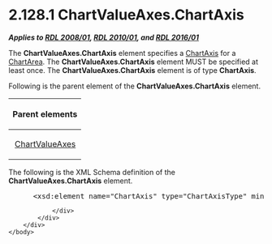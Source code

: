 <html dir="LTR" xmlns:mshelp="http://msdn.microsoft.com/mshelp" xmlns:ddue="http://ddue.schemas.microsoft.com/authoring/2003/5" xmlns:xlink="http://www.w3.org/1999/xlink" xmlns:tool="http://www.microsoft.com/tooltip">
    <head>
        <meta http-equiv="Content-Type" content="text/html; CHARSET=utf-8"></meta>
        <meta name="save" content="history"></meta>
        <title>2.128.1 ChartValueAxes.ChartAxis</title>
        <xml>
            <mshelp:toctitle title="2.128.1 ChartValueAxes.ChartAxis"></mshelp:toctitle>
            <mshelp:rltitle title="[MS-RDL]: ChartValueAxes.ChartAxis"></mshelp:rltitle>
            <mshelp:keyword index="A" term="27fb0ee0-64fe-4457-baff-9d9c91277eae"></mshelp:keyword>
            <mshelp:attr name="DCSext.ContentType" value="open specification"></mshelp:attr>
            <mshelp:attr name="AssetID" value="27fb0ee0-64fe-4457-baff-9d9c91277eae"></mshelp:attr>
            <mshelp:attr name="TopicType" value="kbRef"></mshelp:attr>
            <mshelp:attr name="DCSext.Title" value="[MS-RDL]: ChartValueAxes.ChartAxis" />
        </xml>
    </head>
    <body>
        <div id="header">
            <h1 class="heading">2.128.1 ChartValueAxes.ChartAxis</h1>
        </div>
        <div id="mainSection">
            <div id="mainBody">
                <div id="allHistory" class="saveHistory"></div>
                <div id="sectionSection0" class="section" name="collapseableSection">
                    

<p><b><i>Applies to </i></b><a href="1e855f94-4617-47e4-b89e-0856c6cb420f.html"><b><i>RDL 2008/01</i></b></a><b><i>,
</i></b><a href="3428e690-a348-4ec7-8a6a-8efb42d2cdee.html"><b><i>RDL 2010/01</i></b></a><b><i>,
and </i></b><a href="52ce3983-2bfc-4e72-9359-42aaf5fe4509.html"><b><i>RDL 2016/01</i></b></a></p>

<p>The <b>ChartValueAxes.ChartAxis</b> element specifies a <a href="0c19f1cb-ef68-4c28-a2d0-8601b7fd0f32.html">ChartAxis</a> for a <a href="74e08a7c-5405-4ea4-b903-a79ef4d215f7.html">ChartArea</a>. The <b>ChartValueAxes.ChartAxis</b>
element MUST be specified at least once. The <b>ChartValueAxes.ChartAxis</b>
element is of type <b>ChartAxis</b>.</p>

<p>Following is the parent element of the <b>ChartValueAxes.ChartAxis</b>
element.</p>

<table>
 <thead>
  <tr>
   <th>
   <p>Parent elements</p>
   </th>
  </tr>
 </thead>
 <tr>
  <td>
  <p> <a href="875ee02b-9c87-4c80-8f65-4004a28e54a4.html">ChartValueAxes</a>
  </p>
  </td>
 </tr>
</table>

<p>The following is the XML Schema definition of the <b>ChartValueAxes.ChartAxis</b>
element.</p>

<dl>
<dd>
<div><pre> &lt;xsd:element name=&quot;ChartAxis&quot; type=&quot;ChartAxisType&quot; minOccurs=&quot;1&quot; /&gt;
</pre></div>
</dd></dl>


                </div>
            </div>
        </div>
    </body>
</html>
